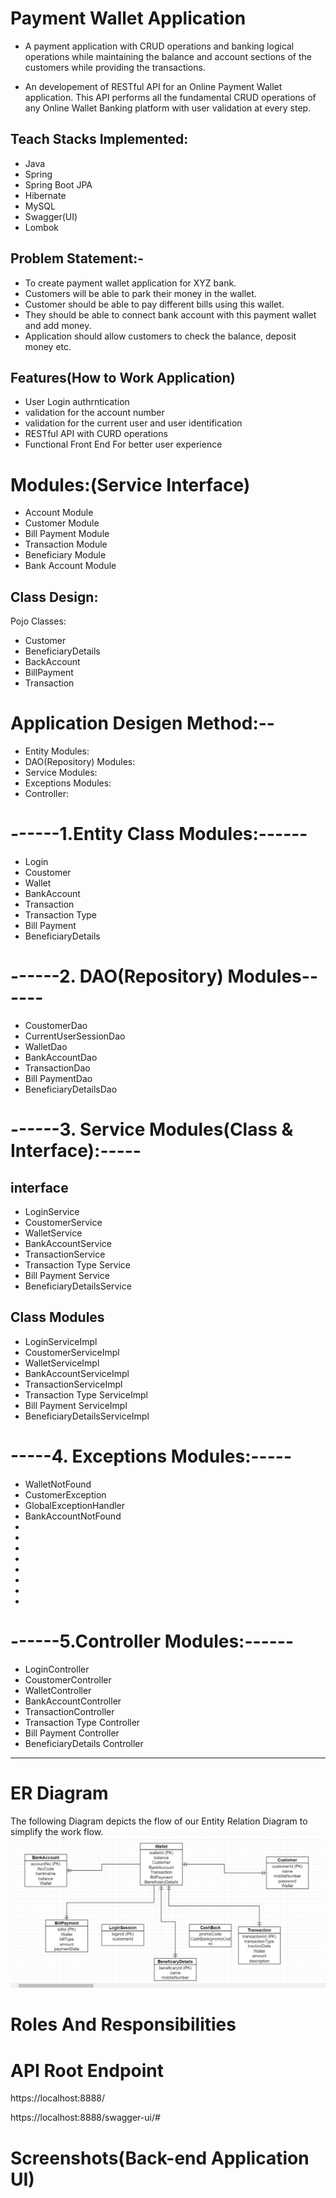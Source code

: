 # Payment Wallet Application
- A payment application with CRUD operations and banking logical operations while maintaining the balance and account sections of the customers while providing the transactions.

- An developement of RESTful API for an Online Payment Wallet application. This API performs all the fundamental CRUD operations of any Online Wallet Banking platform with user validation at every step.

## Teach Stacks Implemented:
- Java
- Spring
- Spring Boot JPA
- Hibernate
- MySQL
- Swagger(UI)
- Lombok


## Problem Statement:-
- To create payment wallet application for XYZ bank. 
- Customers will be able to park their money in the wallet.
- Customer should be able to pay different bills using this wallet.
- They should be able to connect bank account with this payment wallet and add money. 
- Application should allow customers to check the balance, deposit money etc.

## Features(How to Work Application)
- User Login authrntication
- validation for the account number
- validation for the current user and user identification
- RESTful API with CURD operations
- Functional Front End For better user experience

# Modules:(Service Interface)
-	Account Module
-	Customer Module
-	Bill Payment Module
-	Transaction Module
-	Beneficiary Module
-	Bank Account Module

## Class Design:
Pojo Classes:
- Customer
- BeneficiaryDetails
- BackAccount
- BillPayment
- Transaction

# Application Desigen Method:--
- Entity Modules:
- DAO(Repository) Modules:
- Service Modules:
- Exceptions Modules:
- Controller:

# ------1.Entity Class Modules:------
- Login
- Coustomer
- Wallet
- BankAccount
- Transaction
- Transaction Type
- Bill Payment
- BeneficiaryDetails

# ------2. DAO(Repository) Modules------
- CoustomerDao
- CurrentUserSessionDao
- WalletDao
- BankAccountDao
- TransactionDao
- Bill PaymentDao
- BeneficiaryDetailsDao

# ------3. Service Modules(Class & Interface):-----
## interface 
- LoginService
- CoustomerService
- WalletService
- BankAccountService
- TransactionService
- Transaction Type Service
- Bill Payment Service
- BeneficiaryDetailsService

## Class Modules
- LoginServiceImpl
- CoustomerServiceImpl
- WalletServiceImpl
- BankAccountServiceImpl
- TransactionServiceImpl
- Transaction Type ServiceImpl
- Bill Payment ServiceImpl
- BeneficiaryDetailsServiceImpl

# -----4. Exceptions Modules:-----
- WalletNotFound
- CustomerException
- GlobalExceptionHandler
- BankAccountNotFound
-
-
-
-
-
-
-
-



# ------5.Controller Modules:------
- LoginController
- CoustomerController
- WalletController
- BankAccountController
- TransactionController
- Transaction Type Controller
- Bill Payment Controller
- BeneficiaryDetails Controller
 -----------------
# ER Diagram
The following Diagram depicts the flow of our Entity Relation Diagram to simplify the work flow.
![Swagger UI - Google Chrome 03-10-2022 09_20_51](https://github.com/nitish906/Payment-Wallet-Application/blob/main/PaymentApplication.jpeg)

# Roles And Responsibilities



# API Root Endpoint

 https://localhost:8888/
 
 https://localhost:8888/swagger-ui/#


# Screenshots(Back-end Application UI)

